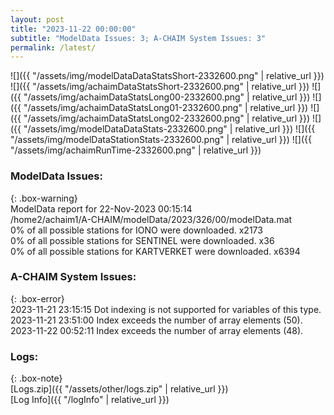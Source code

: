 ```yaml
---
layout: post
title: "2023-11-22 00:00:00"
subtitle: "ModelData Issues: 3; A-CHAIM System Issues: 3"
permalink: /latest/
---
```


![]({{ "/assets/img/modelDataDataStatsShort-2332600.png" | relative_url }})
![]({{ "/assets/img/achaimDataStatsShort-2332600.png" | relative_url }})
![]({{ "/assets/img/achaimDataStatsLong00-2332600.png" | relative_url }})
![]({{ "/assets/img/achaimDataStatsLong01-2332600.png" | relative_url }})
![]({{ "/assets/img/achaimDataStatsLong02-2332600.png" | relative_url }})
![]({{ "/assets/img/modelDataDataStats-2332600.png" | relative_url }})
![]({{ "/assets/img/modelDataStationStats-2332600.png" | relative_url }})
![]({{ "/assets/img/achaimRunTime-2332600.png" | relative_url }})


### ModelData Issues:  
  
{: .box-warning}  
 ModelData report for 22-Nov-2023 00:15:14   
 /home2/achaim1/A-CHAIM/modelData/2023/326/00/modelData.mat   
 0% of all possible stations for IONO were downloaded. x2173   
 0% of all possible stations for SENTINEL were downloaded. x36   
 0% of all possible stations for KARTVERKET were downloaded. x6394   
  
### A-CHAIM System Issues:  
  
{: .box-error}  
2023-11-21 23:15:15 Dot indexing is not supported for variables of this type.  
2023-11-21 23:51:00 Index exceeds the number of array elements (50).  
2023-11-22 00:52:11 Index exceeds the number of array elements (48).  

### Logs:  
  
{: .box-note}  
[Logs.zip]({{ "/assets/other/logs.zip" | relative_url }})  
[Log Info]({{ "/logInfo" | relative_url }})  
